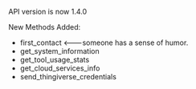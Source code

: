 API version is now 1.4.0

New Methods Added:
* first_contact <---someone has a sense of humor.
* get_system_information
* get_tool_usage_stats
* get_cloud_services_info
* send_thingiverse_credentials
